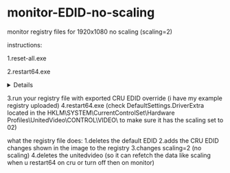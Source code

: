 # monitor-EDID-no-scaling
monitor registry files for 1920x1080 no scaling (scaling=2)

instructions: 

1.reset-all.exe

2.restart64.exe
<details>(you have to do this before running registry file otherwise it does weird stuff im not sure about you can try doing it after to see how it feels) (reason being reset-all.exe delets graphicsdriver contents and EDID content, and other places in registry fetch data from there, if you dont restart64 and instead try to update edid i am not sure what happens i need to learn more)
  </details>
  
3.run your registry file with exported CRU EDID override (i have my example registry uploaded)
4.restart64.exe (check DefaultSettings.DriverExtra located in the HKLM\SYSTEM\CurrentControlSet\Hardware Profiles\UnitedVideo\CONTROL\VIDEO\ to make sure it has the scaling set to 02)

what the registry file does:
1.deletes the default EDID
2.adds the CRU EDID changes shown in the image to the registry
3.changes scaling=2 (no scaling)
4.deletes the unitedvideo (so it can refetch the data like scaling when u restart64 on cru or turn off then on monitor)
